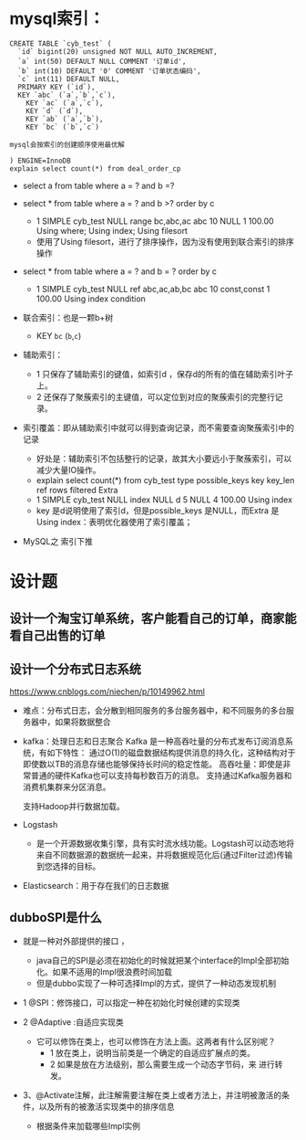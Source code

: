 # mysql索引：
  ```
  CREATE TABLE `cyb_test` (
    `id` bigint(20) unsigned NOT NULL AUTO_INCREMENT,
    `a` int(50) DEFAULT NULL COMMENT '订单id',
    `b` int(10) DEFAULT '0' COMMENT '订单状态编码',
    `c` int(11) DEFAULT NULL,
    PRIMARY KEY (`id`),
    KEY `abc` (`a`,`b`,`c`),
      KEY `ac` (`a`,`c`),
      KEY `d` (`d`),
      KEY `ab` (`a`,`b`),
      KEY `bc` (`b`,`c`)

mysql会按索引的创建顺序使用最优解

  ) ENGINE=InnoDB
  explain select count(*) from deal_order_cp 
  ``` 

- select a from table where a = ? and b =?
- select * from table where a = ? and b >? order by c
    - 1	SIMPLE	cyb_test NULL range	bc,abc,ac	abc	10	NULL 1	100.00	Using where; Using index; Using filesort
    - 使用了Using filesort，进行了排序操作，因为没有使用到联合索引的排序操作
- select * from table where a = ? and b = ? order by c
    - 1	SIMPLE	cyb_test	NULL	ref	abc,ac,ab,bc	abc	10	const,const	1	100.00	Using index condition
- 联合索引：也是一颗b+树
    - KEY `bc` (`b`,`c`)

- 辅助索引：
    - 1 只保存了辅助索引的键值，如索引d ，保存d的所有的值在辅助索引叶子上。
    - 2 还保存了聚蔟索引的主键值，可以定位到对应的聚蔟索引的完整行记录。    
    
- 索引覆盖：即从辅助索引中就可以得到查询记录，而不需要查询聚蔟索引中的记录
    - 好处是：辅助索引不包括整行的记录，故其大小要远小于聚蔟索引，可以减少大量IO操作。
    - explain select count(*) from cyb_test
                                    type  possible_keys key key_len ref    rows  filtered  Extra  
    - 1	SIMPLE	cyb_test	NULL	index	NULL	       d	5	NULL	4	100.00	Using index
    -  key 是d说明使用了索引d，但是possible_keys 是NULL，而Extra 是Using index：表明优化器使用了索引覆盖；

         
- MySQL之 索引下推

# 设计题
## 设计一个淘宝订单系统，客户能看自己的订单，商家能看自己出售的订单

## 设计一个分布式日志系统
https://www.cnblogs.com/niechen/p/10149962.html
- 难点：分布式日志，会分散到相同服务的多台服务器中，和不同服务的多台服务器中，如果将数据整合
- kafka：处理日志和日志聚合
    Kafka 是一种高吞吐量的分布式发布订阅消息系统，有如下特性：
    通过O(1)的磁盘数据结构提供消息的持久化，这种结构对于即使数以TB的消息存储也能够保持长时间的稳定性能。
    高吞吐量：即使是非常普通的硬件Kafka也可以支持每秒数百万的消息。
    支持通过Kafka服务器和消费机集群来分区消息。
    
    
    支持Hadoop并行数据加载。
- Logstash
    - 是一个开源数据收集引擎，具有实时流水线功能。Logstash可以动态地将来自不同数据源的数据统一起来，并将数据规范化后(通过Filter过滤)传输到您选择的目标。
- Elasticsearch：用于存在我们的日志数据    

## dubboSPI是什么
- 就是一种对外部提供的接口 ，
    - java自己的SPI是必须在初始化的时候就把某个interface的Impl全部初始化。如果不适用的Impl很浪费时间加载
    - 但是dubbo实现了一种可选择Impl的方式，提供了一种动态发现机制

- 1 @SPI：修饰接口，可以指定一种在初始化时候创建的实现类

- 2 @Adaptive  :自适应实现类
    - 它可以修饰在类上，也可以修饰在方法上面。这两者有什么区别呢？
        - 1 放在类上，说明当前类是一个确定的自适应扩展点的类。
        - 2 如果是放在方法级别，那么需要生成一个动态字节码，来 进行转发。
    
- 3、@Activate注解，此注解需要注解在类上或者方法上，并注明被激活的条件，以及所有的被激活实现类中的排序信息
    - 根据条件来加载哪些Impl实例
